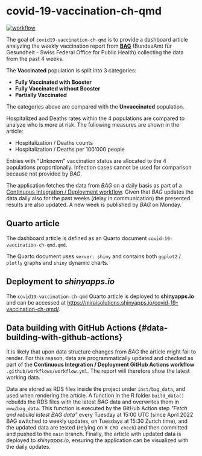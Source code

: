 # covid-19-vaccination-ch-qmd

<!-- badges: start -->

[![workflow](https://github.com/miraisolutions/covid-19-vaccination-ch-qmd/actions/workflows/workflow.yml/badge.svg)](https://github.com/miraisolutions/covid-19-vaccination-ch-qmd/actions/workflows/workflow.yml)

<!-- badges: end -->

The goal of `covid19-vaccination-ch-qmd` is to provide a dashboard article analyzing the weekly vaccination report from [**BAG**](https://www.bag.admin.ch/bag/en/home.html) (BundesAmt für Gesundheit - Swiss Federal Office for Public Health) collecting the data from the past 4 weeks.

The **Vaccinated** population is split into 3 categories:

-   **Fully Vaccinated with Booster**
-   **Fully Vaccinated without Booster**
-   **Partially Vaccinated**

The categories above are compared with the **Unvaccinated** population.

Hospitalized and Deaths rates within the 4 populations are compared to analyze who is more at risk. The following measures are shown in the article:

-   Hospitalization / Deaths counts
-   Hospitalization / Deaths per 100'000 people

Entries with "Unknown" vaccination status are allocated to the 4 populations proportionally. Infection cases cannot be used for comparison because not provided by *BAG*.

The application fetches the data from *BAG* on a daily basis as part of a [Continuous Integration / Deployment workflow](#data-building-with-github-actions). Given that *BAG* updates the data daily also for the past weeks (delay in communication) the presented results are also updated. A new week is published by *BAG* on Monday.

## Quarto article

The dashboard article is defined as an Quarto document `covid-19-vaccination-ch-qmd.qmd`.

The Quarto document uses `server: shiny` and contains both `ggplot2` / `plotly` graphs and `shiny` dynamic charts.

## Deployment to *shinyapps.io*

The `covid19-vaccination-ch-qmd` Quarto article is deployed to **shinyapps.io** and can be accessed at <https://miraisolutions.shinyapps.io/covid-19-vaccination-ch-qmd/>.

## Data building with GitHub Actions {#data-building-with-github-actions}

It is likely that upon data structure changes from *BAG* the article might fail to render. For this reason, data are programmatically updated and checked as part of the **Continuous Integration / Deployment GitHub Actions workflow** `.github/workflows/workflow.yml`. The report will therefore show the latest working data.

Data are stored as RDS files inside the project under `inst/bag_data`, and used when rendering the article. A function in the R folder `build_data()` rebuilds the RDS files with the latest *BAG* data and overwrites them in `www/bag_data`. This function is executed by the GitHub Action step *"Fetch and rebuild latest BAG data"* every Tuesday at 15:00 UTC (since April 2022 BAG switched to weekly updates, on Tuesdays at 15:30 Zurich time), and the updated data are tested (relying on `R CMD check`) and then committed and pushed to the `main` branch. Finally, the article with updated data is deployed to *shinyapps.io*, ensuring the application can be visualized with the daily updates.
